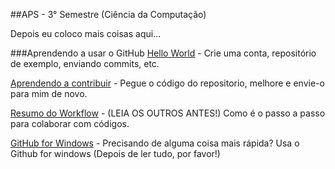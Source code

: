 ##APS - 3° Semestre (Ciência da Computação)

Depois eu coloco mais coisas aqui...

###Aprendendo a usar o GitHub
[Hello World](https://guides.github.com/activities/hello-world/) - Crie uma conta, repositório de exemplo, enviando commits, etc.

[Aprendendo a contribuir](https://guides.github.com/activities/contributing-to-open-source/) - Pegue o código do repositorio, melhore e envie-o para mim de novo.

[Resumo do Workflow](https://guides.github.com/introduction/flow/) - (LEIA OS OUTROS ANTES!) Como é o passo a passo para colaborar com códigos.

[GitHub for Windows](https://windows.github.com/) - Precisando de alguma coisa mais rápida? Usa o Github for windows (Depois de ler tudo, por favor!)
